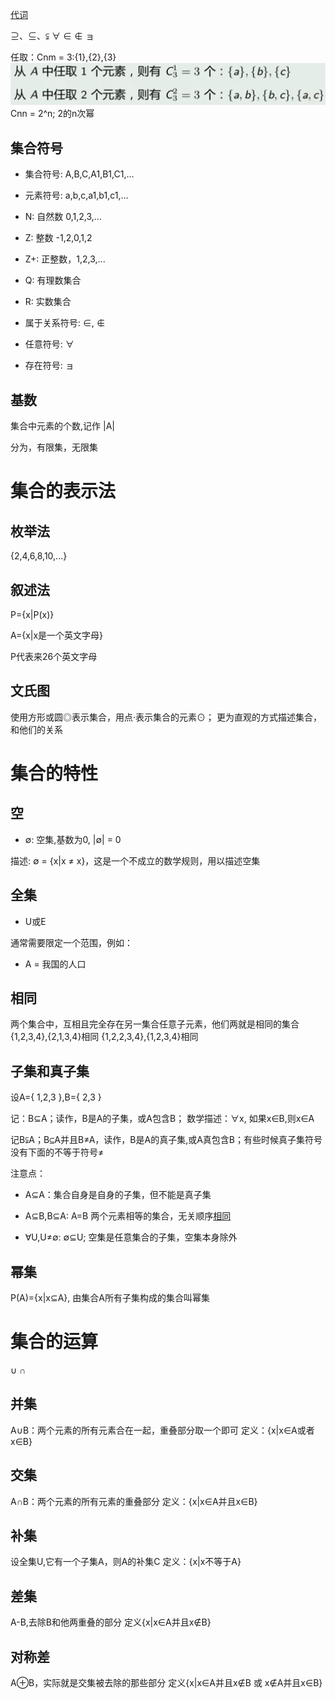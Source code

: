 
[代词](./%E4%BB%A3%E8%AF%8D.md)

⊇、⊆、⫋ ∀ ∈ ∉ ョ

任取：Cnm = 3:{1},{2},{3}
![任取](./%E4%BB%BB%E5%8F%96.png)
Cnn = 2^n; 2的n次幂

## 集合符号
* 集合符号: A,B,C,A1,B1,C1,...
* 元素符号: a,b,c,a1,b1,c1,...

* N: 自然数 0,1,2,3,...
* Z: 整数 -1,2,0,1,2
* Z+: 正整数，1,2,3,...
* Q: 有理数集合
* R: 实数集合

* 属于关系符号: ∈, ∉
* 任意符号: ∀
* 存在符号: ョ


## 基数
集合中元素的个数,记作 |A|

分为，有限集，无限集



# 集合的表示法

## 枚举法
{2,4,6,8,10,...}

## 叙述法
P={x|P(x)}

A={x|x是一个英文字母}

P代表来26个英文字母

## 文氏图
使用方形或圆◎表示集合，用点·表示集合的元素⊙；
更为直观的方式描述集合，和他们的关系


# 集合的特性

## 空
* ∅: 空集,基数为0, |∅| = 0

描述: ∅ = {x|x ≠ x}，这是一个不成立的数学规则，用以描述空集

## 全集
* U或E

通常需要限定一个范围，例如：
* A = 我国的人口


## 相同
两个集合中，互相且完全存在另一集合任意子元素，他们两就是相同的集合
{1,2,3,4},{2,1,3,4}相同
{1,2,2,3,4},{1,2,3,4}相同

## 子集和真子集
设A={ 1,2,3 },B={ 2,3 }

记：B⊆A；读作，B是A的子集，或A包含B；
数学描述：∀x, 如果x∈B,则x∈A

记B⫋A；B⊆A并且B≠A，读作，B是A的真子集,或A真包含B；有些时候真子集符号没有下面的不等于符号≠

注意点：

* A⊆A：集合自身是自身的子集，但不能是真子集

* A⊆B,B⊆A: A=B 两个元素相等的集合，无关顺序[相同](#相同)

* ∀U,U≠∅: ∅⊆U; 空集是任意集合的子集，空集本身除外

## 幂集
P(A)={x|x⊆A}, 由集合A所有子集构成的集合叫幂集


# 集合的运算

∪ ∩

## 并集
A∪B：两个元素的所有元素合在一起，重叠部分取一个即可
定义：{x|x∈A或者x∈B}

## 交集
A∩B：两个元素的所有元素的重叠部分
定义：{x|x∈A并且x∈B}

## 补集
设全集U,它有一个子集A，则A的补集C
定义：{x|x不等于A}

## 差集
A-B,去除B和他两重叠的部分
定义{x|x∈A并且x∉B}

## 对称差
A⊕B，实际就是交集被去除的那些部分
定义{x|x∈A并且x∉B 或 x∉A并且x∈B}
